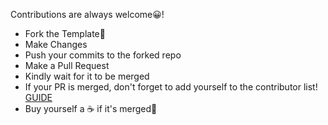 Contributions are always welcome😀!

- Fork the Template🍴
- Make Changes
- Push your commits to the forked repo
- Make a Pull Request
- Kindly wait for it to be merged
- If your PR is merged, don't forget to add yourself to the contributor list! [GUIDE](https://allcontributors.org/docs/en/bot/usage)
- Buy yourself a ☕ if it's merged🎉
